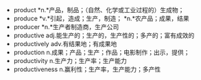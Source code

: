 - product *n.*产品，制品；（自然、化学或工业过程的）生成物；
- produce *v.*引起，造成；生产，制造； *n.*农产品；成果，结果
- producer  *n.*生产者制造商，生产公司
- productive adj.能生产的；生产的，生产性的；多产的；富有成效的
- productively adv.有结果地；有成果地
- production n.成果；产品；生产；作品；电影制作；出示，提供；
- productivity n.生产力；生产率；生产能力
- productiveness  n.赢利性；生产率，生产能力；多产性